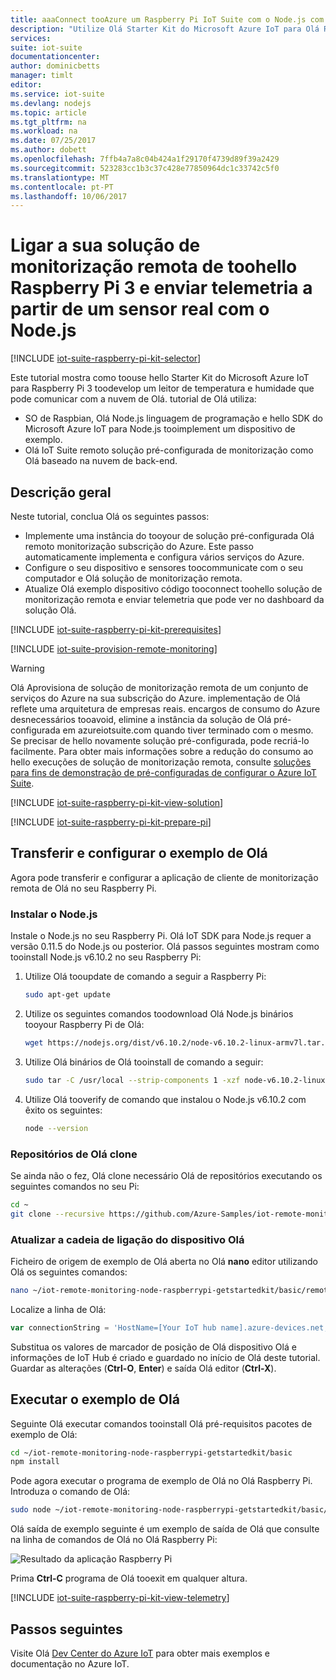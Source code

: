 ```yaml
---
title: aaaConnect tooAzure um Raspberry Pi IoT Suite com o Node.js com sensores reais | Microsoft Docs
description: "Utilize Olá Starter Kit do Microsoft Azure IoT para Olá Raspberry Pi 3 e o Azure IoT Suite. Utilizar Node.js tooconnect sua toohello Raspberry Pi solução de monitorização remota, enviar telemetria a partir de sensores toohello cloud e responder toomethods invocado a partir do dashboard de solução Olá."
services: 
suite: iot-suite
documentationcenter: 
author: dominicbetts
manager: timlt
editor: 
ms.service: iot-suite
ms.devlang: nodejs
ms.topic: article
ms.tgt_pltfrm: na
ms.workload: na
ms.date: 07/25/2017
ms.author: dobett
ms.openlocfilehash: 7ffb4a7a8c04b424a1f29170f4739d89f39a2429
ms.sourcegitcommit: 523283cc1b3c37c428e77850964dc1c33742c5f0
ms.translationtype: MT
ms.contentlocale: pt-PT
ms.lasthandoff: 10/06/2017
---
```

# <a name="connect-your-raspberry-pi-3-toohello-remote-monitoring-solution-and-send-telemetry-from-a-real-sensor-using-nodejs"></a>Ligar a sua solução de monitorização remota de toohello Raspberry Pi 3 e enviar telemetria a partir de um sensor real com o Node.js

[!INCLUDE [iot-suite-raspberry-pi-kit-selector](../../includes/iot-suite-raspberry-pi-kit-selector.md)]

Este tutorial mostra como toouse hello Starter Kit do Microsoft Azure IoT para Raspberry Pi 3 toodevelop um leitor de temperatura e humidade que pode comunicar com a nuvem de Olá. tutorial de Olá utiliza:

- SO de Raspbian, Olá Node.js linguagem de programação e hello SDK do Microsoft Azure IoT para Node.js tooimplement um dispositivo de exemplo.
- Olá IoT Suite remoto solução pré-configurada de monitorização como Olá baseado na nuvem de back-end.

## <a name="overview"></a>Descrição geral

Neste tutorial, conclua Olá os seguintes passos:

- Implemente uma instância do tooyour de solução pré-configurada Olá remoto monitorização subscrição do Azure. Este passo automaticamente implementa e configura vários serviços do Azure.
- Configure o seu dispositivo e sensores toocommunicate com o seu computador e Olá solução de monitorização remota.
- Atualize Olá exemplo dispositivo código tooconnect toohello solução de monitorização remota e enviar telemetria que pode ver no dashboard da solução Olá.

[!INCLUDE [iot-suite-raspberry-pi-kit-prerequisites](../../includes/iot-suite-raspberry-pi-kit-prerequisites.md)]

[!INCLUDE [iot-suite-provision-remote-monitoring](../../includes/iot-suite-provision-remote-monitoring.md)]

> [!WARNING]
> Olá Aprovisiona de solução de monitorização remota de um conjunto de serviços do Azure na sua subscrição do Azure. implementação de Olá reflete uma arquitetura de empresas reais. encargos de consumo do Azure desnecessários tooavoid, elimine a instância da solução de Olá pré-configurada em azureiotsuite.com quando tiver terminado com o mesmo. Se precisar de hello novamente solução pré-configurada, pode recriá-lo facilmente. Para obter mais informações sobre a redução do consumo ao hello execuções de solução de monitorização remota, consulte [soluções para fins de demonstração de pré-configuradas de configurar o Azure IoT Suite][lnk-demo-config].

[!INCLUDE [iot-suite-raspberry-pi-kit-view-solution](../../includes/iot-suite-raspberry-pi-kit-view-solution.md)]

[!INCLUDE [iot-suite-raspberry-pi-kit-prepare-pi](../../includes/iot-suite-raspberry-pi-kit-prepare-pi.md)]

## <a name="download-and-configure-hello-sample"></a>Transferir e configurar o exemplo de Olá

Agora pode transferir e configurar a aplicação de cliente de monitorização remota de Olá no seu Raspberry Pi.

### <a name="install-nodejs"></a>Instalar o Node.js

Instale o Node.js no seu Raspberry Pi. Olá IoT SDK para Node.js requer a versão 0.11.5 do Node.js ou posterior. Olá passos seguintes mostram como tooinstall Node.js v6.10.2 no seu Raspberry Pi:

1. Utilize Olá tooupdate de comando a seguir a Raspberry Pi:

    ```sh
    sudo apt-get update
    ```

1. Utilize os seguintes comandos toodownload Olá Node.js binários tooyour Raspberry Pi de Olá:

    ```sh
    wget https://nodejs.org/dist/v6.10.2/node-v6.10.2-linux-armv7l.tar.gz
    ```

1. Utilize Olá binários de Olá tooinstall de comando a seguir:

    ```sh
    sudo tar -C /usr/local --strip-components 1 -xzf node-v6.10.2-linux-armv7l.tar.gz
    ```

1. Utilize Olá tooverify de comando que instalou o Node.js v6.10.2 com êxito os seguintes:

    ```sh
    node --version
    ```

### <a name="clone-hello-repositories"></a>Repositórios de Olá clone

Se ainda não o fez, Olá clone necessário Olá de repositórios executando os seguintes comandos no seu Pi:

```sh
cd ~
git clone --recursive https://github.com/Azure-Samples/iot-remote-monitoring-node-raspberrypi-getstartedkit.git`
```

### <a name="update-hello-device-connection-string"></a>Atualizar a cadeia de ligação do dispositivo Olá

Ficheiro de origem de exemplo de Olá aberta no Olá **nano** editor utilizando Olá os seguintes comandos:

```sh
nano ~/iot-remote-monitoring-node-raspberrypi-getstartedkit/basic/remote_monitoring.js
```

Localize a linha de Olá:

```javascript
var connectionString = 'HostName=[Your IoT hub name].azure-devices.net;DeviceId=[Your device id];SharedAccessKey=[Your device key]';
```

Substitua os valores de marcador de posição de Olá dispositivo Olá e informações de IoT Hub é criado e guardado no início de Olá deste tutorial. Guardar as alterações (**Ctrl-O**, **Enter**) e saída Olá editor (**Ctrl-X**).

## <a name="run-hello-sample"></a>Executar o exemplo de Olá

Seguinte Olá executar comandos tooinstall Olá pré-requisitos pacotes de exemplo de Olá:

```sh
cd ~/iot-remote-monitoring-node-raspberrypi-getstartedkit/basic
npm install
```

Pode agora executar o programa de exemplo de Olá no Olá Raspberry Pi. Introduza o comando de Olá:

```sh
sudo node ~/iot-remote-monitoring-node-raspberrypi-getstartedkit/basic/remote_monitoring.js
```

Olá saída de exemplo seguinte é um exemplo de saída de Olá que consulte na linha de comandos de Olá no Olá Raspberry Pi:

![Resultado da aplicação Raspberry Pi][img-raspberry-output]

Prima **Ctrl-C** programa de Olá tooexit em qualquer altura.

[!INCLUDE [iot-suite-raspberry-pi-kit-view-telemetry](../../includes/iot-suite-raspberry-pi-kit-view-telemetry.md)]

## <a name="next-steps"></a>Passos seguintes

Visite Olá [Dev Center do Azure IoT](https://azure.microsoft.com/develop/iot/) para obter mais exemplos e documentação no Azure IoT.

[img-raspberry-output]: ./media/iot-suite-raspberry-pi-kit-node-get-started-basic/app-output.png

[lnk-demo-config]: https://github.com/Azure/azure-iot-remote-monitoring/blob/master/Docs/configure-preconfigured-demo.md
